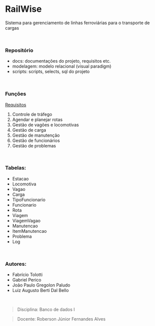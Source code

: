 # RailWise
Sistema para gerenciamento de linhas ferroviárias para o transporte de cargas

<br>

### Repositório
* docs: documentações do projeto, requisitos etc.
* modelagem: modelo relacional (visual paradigm)
* scripts: scripts, selects, sql do projeto

<br>

### Funções
[Requisitos](./docs/requisitos.md)
1. Controle de tráfego
2. Agendar e planejar rotas
3. Gestão de vagões e locomotivas
4. Gestão de carga
5. Gestão de manutenção
6. Gestão de funcionários
7. Gestão de problemas

<br>

### Tabelas:
* Estacao
* Locomotiva
* Vagao
* Carga
* TipoFuncionario
* Funcionario
* Rota
* Viagem
* ViagemVagao
* Manutencao
* ItemManutencao
* Problema
* Log

<br>

### Autores:
* Fabrício Tolotti
* Gabriel Perico
* João Paulo Gregolon Paludo
* Luiz Augusto Berti Dal Bello

<br>

>Disciplina: Banco de dados I

>Docente: Roberson Júnior Fernandes Alves